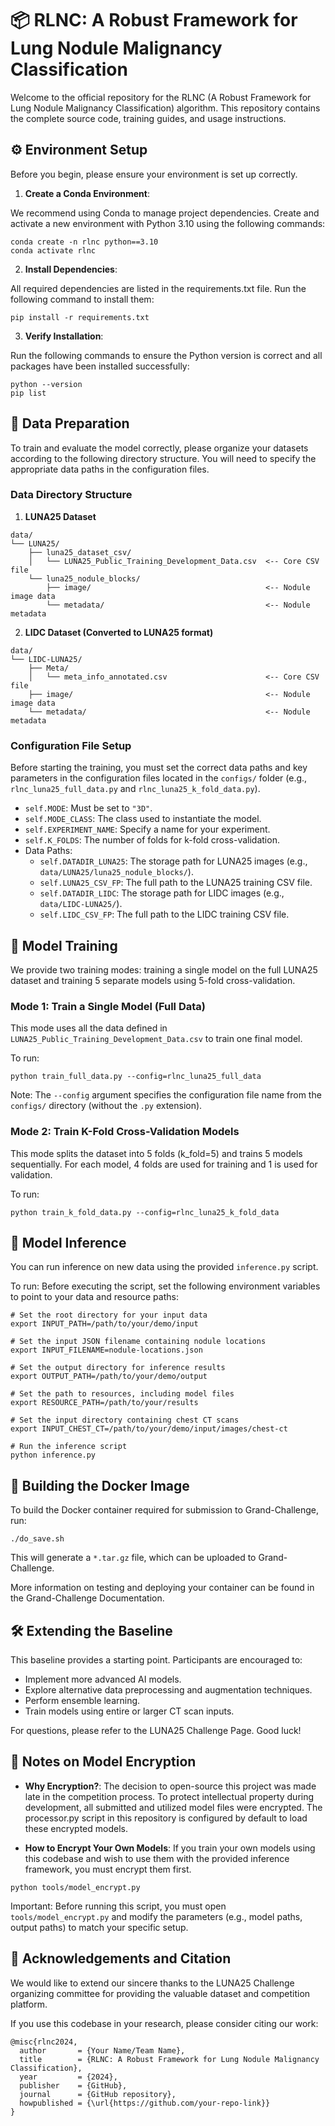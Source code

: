 # 📦 RLNC: A Robust Framework for Lung Nodule Malignancy Classification
Welcome to the official repository for the RLNC (A Robust Framework for Lung Nodule Malignancy Classification) algorithm. This repository contains the complete source code, training guides, and usage instructions.

## ⚙️ Environment Setup
Before you begin, please ensure your environment is set up correctly.

1. **Create a Conda Environment**:

We recommend using Conda to manage project dependencies. Create and activate a new environment with Python 3.10 using the following commands:
```shell
conda create -n rlnc python==3.10
conda activate rlnc
```

2. **Install Dependencies**:

All required dependencies are listed in the requirements.txt file. Run the following command to install them:

```shell
pip install -r requirements.txt
```

3. **Verify Installation**:

Run the following commands to ensure the Python version is correct and all packages have been installed successfully:
```shell
python --version
pip list
```

## 📂 Data Preparation
To train and evaluate the model correctly, please organize your datasets according to the following directory structure. You will need to specify the appropriate data paths in the configuration files.

### Data Directory Structure

1. **LUNA25 Dataset**

```plaintext
data/
└── LUNA25/
    ├── luna25_dataset_csv/
    │   └── LUNA25_Public_Training_Development_Data.csv  <-- Core CSV file
    └── luna25_nodule_blocks/
        ├── image/                                       <-- Nodule image data
        └── metadata/                                    <-- Nodule metadata
```

2. **LIDC Dataset (Converted to LUNA25 format)**

```plaintext
data/
└── LIDC-LUNA25/
    ├── Meta/
    │   └── meta_info_annotated.csv                      <-- Core CSV file
    ├── image/                                           <-- Nodule image data
    └── metadata/                                        <-- Nodule metadata
```

### Configuration File Setup

Before starting the training, you must set the correct data paths and key parameters in the configuration files located in the `configs/` folder (e.g., `rlnc_luna25_full_data.py` and `rlnc_luna25_k_fold_data.py`).

- `self.MODE`: Must be set to `"3D"`.
- `self.MODE_CLASS`: The class used to instantiate the model.
- `self.EXPERIMENT_NAME`: Specify a name for your experiment.
- `self.K_FOLDS`: The number of folds for k-fold cross-validation.
- Data Paths:
    - `self.DATADIR_LUNA25`: The storage path for LUNA25 images (e.g., `data/LUNA25/luna25_nodule_blocks/`).
    - `self.LUNA25_CSV_FP`: The full path to the LUNA25 training CSV file.
    - `self.DATADIR_LIDC`: The storage path for LIDC images (e.g., `data/LIDC-LUNA25/`).
    - `self.LIDC_CSV_FP`: The full path to the LIDC training CSV file.

## 🚀 Model Training
We provide two training modes: training a single model on the full LUNA25 dataset and training 5 separate models using 5-fold cross-validation.

### Mode 1: Train a Single Model (Full Data)

This mode uses all the data defined in `LUNA25_Public_Training_Development_Data.csv` to train one final model.

To run:
```shell
python train_full_data.py --config=rlnc_luna25_full_data
```
Note: The `--config` argument specifies the configuration file name from the `configs/` directory (without the `.py` extension).

### Mode 2: Train K-Fold Cross-Validation Models

This mode splits the dataset into 5 folds (k_fold=5) and trains 5 models sequentially. For each model, 4 folds are used for training and 1 is used for validation.

To run:
```shell
python train_k_fold_data.py --config=rlnc_luna25_k_fold_data
```

## 🤖 Model Inference
You can run inference on new data using the provided `inference.py` script.

To run:
Before executing the script, set the following environment variables to point to your data and resource paths:
```shell
# Set the root directory for your input data
export INPUT_PATH=/path/to/your/demo/input

# Set the input JSON filename containing nodule locations
export INPUT_FILENAME=nodule-locations.json

# Set the output directory for inference results
export OUTPUT_PATH=/path/to/your/demo/output

# Set the path to resources, including model files
export RESOURCE_PATH=/path/to/your/results

# Set the input directory containing chest CT scans
export INPUT_CHEST_CT=/path/to/your/demo/input/images/chest-ct

# Run the inference script
python inference.py
```

## 🐳 Building the Docker Image
To build the Docker container required for submission to Grand-Challenge, run:
```shell
./do_save.sh
```
This will generate a `*.tar.gz` file, which can be uploaded to Grand-Challenge.

More information on testing and deploying your container can be found in the Grand-Challenge Documentation.

## 🛠️ Extending the Baseline

This baseline provides a starting point. Participants are encouraged to:

- Implement more advanced AI models.
- Explore alternative data preprocessing and augmentation techniques.
- Perform ensemble learning.
- Train models using entire or larger CT scan inputs.

For questions, please refer to the LUNA25 Challenge Page. Good luck!

## 🔐 Notes on Model Encryption

- **Why Encryption?**: The decision to open-source this project was made late in the competition process. To protect intellectual property during development, all submitted and utilized model files were encrypted. The processor.py script in this repository is configured by default to load these encrypted models.

- **How to Encrypt Your Own Models**: If you train your own models using this codebase and wish to use them with the provided inference framework, you must encrypt them first.

```shell
python tools/model_encrypt.py
```

Important: Before running this script, you must open `tools/model_encrypt.py` and modify the parameters (e.g., model paths, output paths) to match your specific setup.

## 🙏 Acknowledgements and Citation
We would like to extend our sincere thanks to the LUNA25 Challenge organizing committee for providing the valuable dataset and competition platform.

If you use this codebase in your research, please consider citing our work:

```
@misc{rlnc2024,
  author       = {Your Name/Team Name},
  title        = {RLNC: A Robust Framework for Lung Nodule Malignancy Classification},
  year         = {2024},
  publisher    = {GitHub},
  journal      = {GitHub repository},
  howpublished = {\url{https://github.com/your-repo-link}}
}
```
